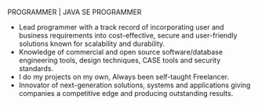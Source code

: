 <p class="header"><span>PROGRAMMER | JAVA SE PROGRAMMER</span></p>

<ul>

<li>Lead programmer with a track record of incorporating user and business requirements into cost-effective, secure and user-friendly solutions known for scalability and durability.</li>

<li>Knowledge of commercial and open source software/database engineering tools, design techniques, CASE tools and security standards.</li>

<li> I do my projects on my own, Always been self-taught Freelancer.</li>

<li>Innovator of next-generation solutions, systems and applications giving companies a competitive edge and producing outstanding results.</li>

</ul>
